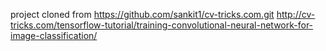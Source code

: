 project cloned from https://github.com/sankit1/cv-tricks.com.git
http://cv-tricks.com/tensorflow-tutorial/training-convolutional-neural-network-for-image-classification/
